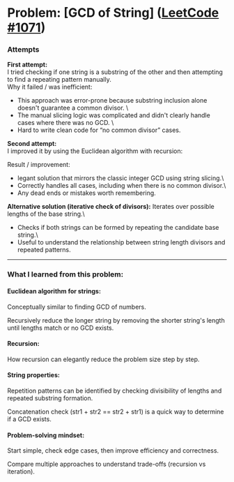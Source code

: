 # Problem: [GCD of String] ([LeetCode #1071](https://leetcode.com/problems/greatest-common-divisor-of-strings/description/?envType=study-plan-v2&envId=leetcode-75))

### Attempts
**First attempt:** \
I tried checking if one string is a substring of the other and then attempting to find a repeating pattern manually.\
Why it failed / was inefficient: 

- This approach was error-prone because substring inclusion alone doesn't guarantee a common divisor. \
- The manual slicing logic was complicated and didn't clearly handle cases where there was no GCD. \
- Hard to write clean code for “no common divisor” cases. 

**Second attempt:** \
I improved it by using the Euclidean algorithm with recursion:

Result / improvement:
- legant solution that mirrors the classic integer GCD using string slicing.\
- Correctly handles all cases, including when there is no common divisor.\
- Any dead ends or mistakes worth remembering.

**Alternative solution (iterative check of divisors):**
Iterates over possible lengths of the base string.\
- Checks if both strings can be formed by repeating the candidate base string.\
- Useful to understand the relationship between string length divisors and repeated patterns.

---

### What I learned from this problem:

#### Euclidean algorithm for strings:

Conceptually similar to finding GCD of numbers.

Recursively reduce the longer string by removing the shorter string's length until lengths match or no GCD exists.

#### Recursion:

How recursion can elegantly reduce the problem size step by step.

#### String properties:

Repetition patterns can be identified by checking divisibility of lengths and repeated substring formation.

Concatenation check (str1 + str2 == str2 + str1) is a quick way to determine if a GCD exists.

#### Problem-solving mindset:

Start simple, check edge cases, then improve efficiency and correctness.

Compare multiple approaches to understand trade-offs (recursion vs iteration).